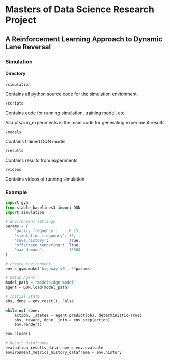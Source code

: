 # Masters of Data Science Research Project

## A Reinforcement Learning Approach to Dynamic Lane Reversal

### Simulation

#### Directory
```
/simulation
```
Contains all python source code for the simulation envionment

```
/scripts
```
Contains code for running simulation, training model, etc

/scripts/run_experiments is the main code for generating experiment results

```
/models
```
Contains trained DQN model

```
/results
```
Contains results from experiments

```
/videos
```
Contains videos of running simulation

### Example

```python
import gym
from stable_baselines3 import DQN
import simulation

# environment settings
params = {
    'policy_frequency':     0.25,
    'simulation_frequency': 15,
    'save_history':         True,
    'offscreen_rendering':  True,
    'max_demand':           15000
}

# create environment
env = gym.make('highway-v0', **params)

# Setup Agent
model_path = "models/dqn_model"
agent = DQN.load(model_path)

# Initial State
obs, done = env.reset(), False

while not done:
    action, _states = agent.predict(obs, deterministic=True)
    obs, reward, done, info = env.step(action)
    env.render()

env.close()

# Result Dataframes
evaluation_results_dataframe = env.evaluate
environment_metrics_history_dataframe = env.history

```